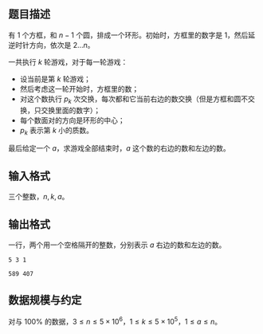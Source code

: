 ## 题目描述

有 $1$ 个方框，和 $n-1$ 个圆，排成一个环形。初始时，方框里的数字是 $1$，然后延逆时针方向，依次是 $2\dots n$。

一共执行 $k$ 轮游戏，对于每一轮游戏：

- 设当前是第 $k$ 轮游戏；
- 然后考虑这一轮开始时，方框里的数；
- 对这个数执行 $p_k$ 次交换，每次都和它当前右边的数交换（但是方框和圆不交换，只交换里面的数字）；
- 每个数面对的方向是环形的中心；
- $p_k$ 表示第 $k$ 小的质数。

最后给定一个 $a$，求游戏全部结束时，$a$ 这个数的右边的数和左边的数。

## 输入格式

三个整数，$n,k,a$。

## 输出格式

一行，两个用一个空格隔开的整数，分别表示 $a$ 右边的数和左边的数。

```input1
5 3 1
```

```output1
589 407
```
## 数据规模与约定

对与 $100\%$ 的数据，$3\le n\le 5\times 10^6$，$1\le k\le 5\times 10^5$，$1\le a\le n$。
